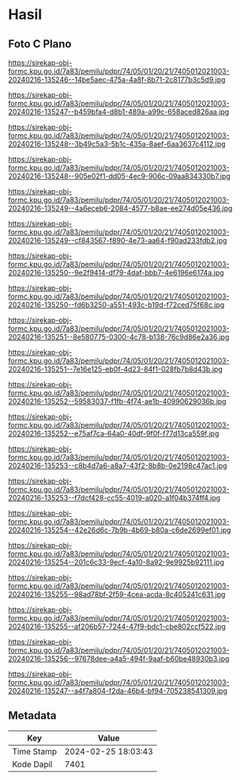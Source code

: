 # Hasil

## Foto C Plano

https://sirekap-obj-formc.kpu.go.id/7a83/pemilu/pdpr/74/05/01/20/21/7405012021003-20240216-135246--14be5aec-475a-4a8f-8b71-2c8177b3c5d9.jpg

https://sirekap-obj-formc.kpu.go.id/7a83/pemilu/pdpr/74/05/01/20/21/7405012021003-20240216-135247--b459bfa4-d8b1-489a-a99c-658aced826aa.jpg

https://sirekap-obj-formc.kpu.go.id/7a83/pemilu/pdpr/74/05/01/20/21/7405012021003-20240216-135248--3b49c5a3-5b1c-435a-8aef-6aa3637c4112.jpg

https://sirekap-obj-formc.kpu.go.id/7a83/pemilu/pdpr/74/05/01/20/21/7405012021003-20240216-135248--905e02f1-dd05-4ec9-906c-09aa834330b7.jpg

https://sirekap-obj-formc.kpu.go.id/7a83/pemilu/pdpr/74/05/01/20/21/7405012021003-20240216-135249--4a6eceb6-2084-4577-b8ae-ee274d05e436.jpg

https://sirekap-obj-formc.kpu.go.id/7a83/pemilu/pdpr/74/05/01/20/21/7405012021003-20240216-135249--cf843567-f890-4e73-aa64-f90ad233fdb2.jpg

https://sirekap-obj-formc.kpu.go.id/7a83/pemilu/pdpr/74/05/01/20/21/7405012021003-20240216-135250--9e2f9414-df79-4daf-bbb7-4e6196e6174a.jpg

https://sirekap-obj-formc.kpu.go.id/7a83/pemilu/pdpr/74/05/01/20/21/7405012021003-20240216-135250--fd6b3250-a551-493c-b19d-f72ced75f68c.jpg

https://sirekap-obj-formc.kpu.go.id/7a83/pemilu/pdpr/74/05/01/20/21/7405012021003-20240216-135251--8e580775-0300-4c78-b138-76c9d86e2a36.jpg

https://sirekap-obj-formc.kpu.go.id/7a83/pemilu/pdpr/74/05/01/20/21/7405012021003-20240216-135251--7e16e125-eb0f-4d23-84f1-028fb7b8d43b.jpg

https://sirekap-obj-formc.kpu.go.id/7a83/pemilu/pdpr/74/05/01/20/21/7405012021003-20240216-135252--59583037-f1fb-4f74-ae1b-40990629036b.jpg

https://sirekap-obj-formc.kpu.go.id/7a83/pemilu/pdpr/74/05/01/20/21/7405012021003-20240216-135252--e75af7ca-64a0-40df-9f0f-f77d13ca559f.jpg

https://sirekap-obj-formc.kpu.go.id/7a83/pemilu/pdpr/74/05/01/20/21/7405012021003-20240216-135253--c8b4d7a6-a8a7-43f2-8b8b-0e2198c47ac1.jpg

https://sirekap-obj-formc.kpu.go.id/7a83/pemilu/pdpr/74/05/01/20/21/7405012021003-20240216-135253--f7dcf428-cc55-4019-a020-a1f04b374ff4.jpg

https://sirekap-obj-formc.kpu.go.id/7a83/pemilu/pdpr/74/05/01/20/21/7405012021003-20240216-135254--42e26d6c-7b9b-4b69-b80a-c6de2699ef01.jpg

https://sirekap-obj-formc.kpu.go.id/7a83/pemilu/pdpr/74/05/01/20/21/7405012021003-20240216-135254--201c6c33-9ecf-4a10-8a92-9e9925b92111.jpg

https://sirekap-obj-formc.kpu.go.id/7a83/pemilu/pdpr/74/05/01/20/21/7405012021003-20240216-135255--98ad78bf-2f59-4cea-acda-8c405241c631.jpg

https://sirekap-obj-formc.kpu.go.id/7a83/pemilu/pdpr/74/05/01/20/21/7405012021003-20240216-135255--af206b57-7244-47f9-bdc1-cbe802ccf522.jpg

https://sirekap-obj-formc.kpu.go.id/7a83/pemilu/pdpr/74/05/01/20/21/7405012021003-20240216-135256--97678dee-a4a5-494f-9aaf-b60be48930b3.jpg

https://sirekap-obj-formc.kpu.go.id/7a83/pemilu/pdpr/74/05/01/20/21/7405012021003-20240216-135247--a4f7a804-f2da-46b4-bf94-705238541309.jpg


## Metadata

| Key        | Value               |
| ---------- | ------------------- |
| Time Stamp | 2024-02-25 18:03:43 |
| Kode Dapil | 7401                |



